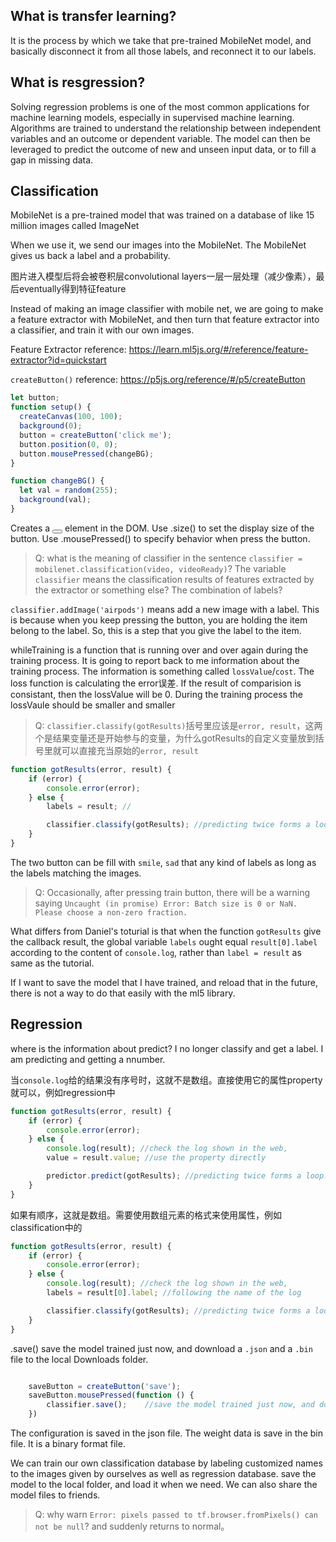 ## What is transfer learning?

It is the process by which we take that pre-trained MobileNet model, and basically disconnect it from all those labels, and reconnect it to our labels.

## What is resgression?

Solving regression problems is one of the most common applications for machine learning models, especially in supervised machine learning. Algorithms are trained to understand the relationship between independent variables and an outcome or dependent variable. The model can then be leveraged to predict the outcome of new and unseen input data, or to fill a gap in missing data. 
## Classification

MobileNet is a pre-trained model that was trained on a database of like 15 million images called ImageNet

When we use it, we send our images into the MobileNet. The MobileNet gives us back a label and a probability.

图片进入模型后将会被卷积层convolutional layers一层一层处理（减少像素），最后eventually得到特征feature

Instead of making an image classifier with mobile net, we are going to make a feature extractor with MobileNet, and then turn that feature extractor into a classifier, and train it with our own images.

Feature Extractor reference: <https://learn.ml5js.org/#/reference/feature-extractor?id=quickstart>


`createButton()` reference: <https://p5js.org/reference/#/p5/createButton>
```js
let button;
function setup() {
  createCanvas(100, 100);
  background(0);
  button = createButton('click me');
  button.position(0, 0);
  button.mousePressed(changeBG);
}

function changeBG() {
  let val = random(255);
  background(val);
}
```

Creates a <button></button> element in the DOM. Use .size() to set the display size of the button. Use .mousePressed() to specify behavior when press the button.

>Q: what is the meaning of classifier in the sentence `classifier = mobilenet.classification(video, videoReady)`? The variable `classifier` means the classification results of features extracted by the extractor or something else? The combination of labels?

`classifier.addImage('airpods')` means add a new image with a label. This is because when you keep pressing the button, you are holding the item belong to the label. So, this is a step that you give the label to the item. 

whileTraining is a function that is running over and over again during the training process. It is going to report back to me information about the training process. The information is something called `lossValue`/`cost`. The loss function is calculating the error误差. If the result of comparision is consistant, then the lossValue will be 0. During the training process the lossVaule should be smaller and smaller

>Q: `classifier.classify(gotResults)`括号里应该是`error, result`，这两个是结果变量还是开始参与的变量，为什么gotResults的自定义变量放到括号里就可以直接充当原始的`error, result`

```js
function gotResults(error, result) {
    if (error) {
        console.error(error);
    } else {
        labels = result; //

        classifier.classify(gotResults); //predicting twice forms a loop.
    }
}
```

The two button can be fill with `smile`, `sad` that any kind of labels as long as the labels matching the images.

>Q: Occasionally, after pressing train button, there will be a warning saying `Uncaught (in promise) Error: Batch size is 0 or NaN. Please choose a non-zero fraction.`

What differs from Daniel's toturial is that when the function `gotResults` give the callback result, the global variable `labels` ought equal `result[0].label` according to the content of `console.log`, rather than `label = result` as same as the tutorial.

If I want to save the model that I have trained, and reload that in the future, there is not a way to do that easily with the ml5 library.

## Regression

where is the information about predict?
I no longer classify and get a label. I am predicting and getting a nnumber.

当`console.log`给的结果没有序号时，这就不是数组。直接使用它的属性property就可以，例如regression中

```js
function gotResults(error, result) {
    if (error) {
        console.error(error);
    } else {
        console.log(result); //check the log shown in the web,
        value = result.value; //use the property directly

        predictor.predict(gotResults); //predicting twice forms a loop.
    }
}
```

如果有顺序，这就是数组。需要使用数组元素的格式来使用属性，例如classification中的

```js
function gotResults(error, result) {
    if (error) {
        console.error(error);
    } else {
        console.log(result); //check the log shown in the web,
        labels = result[0].label; //following the name of the log

        classifier.classify(gotResults); //predicting twice forms a loop.
    }
}
```



.save() save the model trained just now, and download a `.json` and a `.bin` file to the local Downloads folder.
```js

    saveButton = createButton('save');
    saveButton.mousePressed(function () {
        classifier.save();    //save the model trained just now, and download a json and a bin file to the local Downloads folder.
    })

```

The configuration is saved in the json file. The weight data is save in the bin file. It is a binary format file.

We can train our own classification database by labeling customized names to the images given by ourselves as well as regression database. save the model to the local folder, and load it when we need. We can also share the model files to friends.

>Q: why warn `Error: pixels passed to tf.browser.fromPixels() can not be null`? and suddenly returns to normal。
